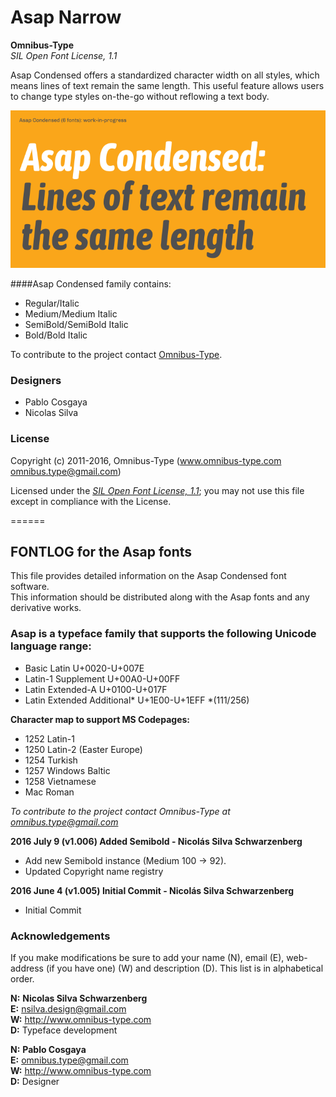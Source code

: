 # Asap Narrow

**Omnibus-Type**  
*SIL Open Font License, 1.1*

Asap Condensed offers a standardized character width on all styles, which means lines of text remain the same length. This useful feature allows users to change type styles on-the-go without reflowing a text body.

![Sample of Asap Condensed Family.](./documentation/Asap_Condensed.png "Asap Condensed")


####Asap Condensed family contains:
* Regular/Italic
* Medium/Medium Italic
* SemiBold/SemiBold Italic
* Bold/Bold Italic

To contribute to the project contact [Omnibus-Type](http://omnibus-type.com/).

### Designers

* Pablo Cosgaya 
* Nicolas Silva

### License

Copyright (c) 2011-2016, Omnibus-Type (www.omnibus-type.com omnibus.type@gmail.com)

Licensed under the [*SIL Open Font License, 1.1*](http://scripts.sil.org/OFL); you may not use this file except in compliance with the License.

======
## FONTLOG for the Asap fonts

This file provides detailed information on the Asap Condensed font software.  
This information should be distributed along with the Asap fonts and any derivative works.

### Asap is a typeface family that supports the following Unicode language range: 

* Basic Latin 				U+0020-U+007E
* Latin-1 Supplement 		U+00A0-U+00FF
* Latin Extended-A 			U+0100-U+017F
* Latin Extended Additional*	U+1E00-U+1EFF *(111/256)

**Character map to support MS Codepages:**
* 1252 Latin-1
* 1250 Latin-2 (Easter Europe)
* 1254 Turkish
* 1257 Windows Baltic
* 1258 Vietnamese
* Mac Roman

*To contribute to the project contact Omnibus-Type at omnibus.type@gmail.com*

**2016 July 9 (v1.006) Added Semibold - Nicolás Silva Schwarzenberg**

- Add new Semibold instance (Medium 100 -> 92).
- Updated Copyright name registry

**2016 June 4 (v1.005) Initial Commit - Nicolás Silva Schwarzenberg**

- Initial Commit

### Acknowledgements

If you make modifications be sure to add your name (N), email (E), web-address
(if you have one) (W) and description (D). This list is in alphabetical order.


**N:** **Nicolas Silva Schwarzenberg**  
**E:** nsilva.design@gmail.com  
**W:** http://www.omnibus-type.com  
**D:** Typeface development  

**N:** **Pablo Cosgaya**  
**E:** omnibus.type@gmail.com  
**W:** http://www.omnibus-type.com  
**D:** Designer